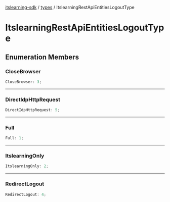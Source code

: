 [itslearning-sdk](../../modules.md) / [types](../index.md) / ItslearningRestApiEntitiesLogoutType

# ItslearningRestApiEntitiesLogoutType

## Enumeration Members

### CloseBrowser

```ts
CloseBrowser: 3;
```

***

### DirectIdpHttpRequest

```ts
DirectIdpHttpRequest: 5;
```

***

### Full

```ts
Full: 1;
```

***

### ItslearningOnly

```ts
ItslearningOnly: 2;
```

***

### RedirectLogout

```ts
RedirectLogout: 4;
```
